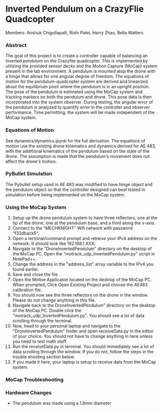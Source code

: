 # Inverted Pendulum on a CrazyFlie Quadcopter
 
Members: Anshuk Chigullapalli, Rishi Patel, Harry Zhao, Bella Watters

### Abstract
The goal of this project is to create a controller capable of balancing an inverted pendulum on the Crazyflie quadcopter. This is implemented by utilizing the provided sensor decks and the Motion Capture (MoCap) system present in the lab environment. A pendulum is mounted atop the drone with a hinge that allows for one angular degree of freedom. The equations of motion for the pendulum-quadcopter system are derived and linearized about the equilibrium point where the pendulum is in an upright position. The pose of the pendulum is estimated using the MoCap system and tracking markers on both the pendulum and drone. This pose data is then incorporated into the system observer. During testing, the angular error of the pendulum is analyzed to quantify error in the controller and observer performance. Time permitting, the system will be made independent of the MoCap system.

### Equations of Motion
See dynamics/dynamics.ipynb for the full derivation. The equations of motion use the existing drone kinematics and dynamics derived for AE 483, with the additional kinematics of the pendulum based on the state of the drone. The assumption is made that the pendulum's movement does not affect the drone's motion.

### PyBullet Simulation
The Pybullet setup used in AE 483 was modified to have hinge object and the pendulum object so that the controller designed can best tested in simulation before being implemented on the MoCap system.

### Using the MoCap System

1) Setup up the drone pendulum system to have three reflectors, one at the tip of the drone, one at the pendulum base, and a third along the x-axis. 
2) Connect to the "MECHKNIGHT" Wifi network with password "f33dback5". 
3) Open a terminal/command prompt and retreive your IPv4 address on the network. It should look like 192.168.1.XXX.
4) Navigate to the "DroneInvertedPendulum" directory on the desktop of the MoCap PC. Open the "motrack_udp_InvertedPendulum.py" script in NotePad++.
5) Change the address in the "address_list" array variable to the IPv4 you found earlier.
6) Save and close the file
7) Open the Motive Applicaton located on the desktop of the MoCap PC. When prompted, Click Open Existing Project and choose the AE483 calibration file.
8) You should now see the three reflectors on the drone in the window. Please do not change anything in this file.
10) Navigate back to the DroneInvertedPendulum" directory on the desktop of the MoCap PC. Double click the "motrack_udp_InvertedPendulum.py". You should see a lot of data scrolling through the terminal.
11) Now, head to your personal laptop and navigate to the "DroneInvertedPendulum" folder and open receiveData.py in the editor of your choice. You should not have to change anything in here unless you need to test math stuff. 
12) Run the receiveData.py in terminal. You should immediately see a lot of data scrolling through the window. If you do not, follow the steps in the trouble shooting section below.
13) If you made it here, your laptop is setup to receive data from the MoCap system. 

### MoCap Troubleshooting

### Hardware Changes
* The pendulum was made using a 1.6mm diameter 
